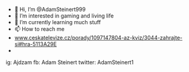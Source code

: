 - 👋 Hi, I’m @AdamSteinert999
- 👀 I’m interested in gaming and living life 
- 🌱 I’m currently learning much stuff
- 📫 How to reach me 
- www.ceskatelevize.cz/porady/1097147804-az-kviz/3044-zahrajte-si#hra-5113A29E
- 
ig: Ajdzam
fb: Adam Steinert
twitter: AdamSteinert1

<!---
AdamSteinert999/AdamSteinert999 is a ✨ special ✨ repository because its `README.md` (this file) appears on your GitHub profile.
You can click the Preview link to take a look at your changes.
--->
